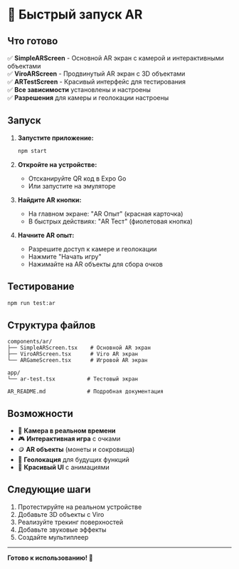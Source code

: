 # 🚀 Быстрый запуск AR

## Что готово

✅ **SimpleARScreen** - Основной AR экран с камерой и интерактивными объектами  
✅ **ViroARScreen** - Продвинутый AR экран с 3D объектами  
✅ **ARTestScreen** - Красивый интерфейс для тестирования  
✅ **Все зависимости** установлены и настроены  
✅ **Разрешения** для камеры и геолокации настроены  

## Запуск

1. **Запустите приложение:**
   ```bash
   npm start
   ```

2. **Откройте на устройстве:**
   - Отсканируйте QR код в Expo Go
   - Или запустите на эмуляторе

3. **Найдите AR кнопки:**
   - На главном экране: "AR Опыт" (красная карточка)
   - В быстрых действиях: "AR Тест" (фиолетовая кнопка)

4. **Начните AR опыт:**
   - Разрешите доступ к камере и геолокации
   - Нажмите "Начать игру"
   - Нажимайте на AR объекты для сбора очков

## Тестирование

```bash
npm run test:ar
```

## Структура файлов

```
components/ar/
├── SimpleARScreen.tsx    # Основной AR экран
├── ViroARScreen.tsx      # Viro AR экран  
└── ARGameScreen.tsx      # Игровой AR экран

app/
└── ar-test.tsx          # Тестовый экран

AR_README.md             # Подробная документация
```

## Возможности

- 📱 **Камера в реальном времени**
- 🎮 **Интерактивная игра** с очками
- 🪙 **AR объекты** (монеты и сокровища)
- 📍 **Геолокация** для будущих функций
- 🎨 **Красивый UI** с анимациями

## Следующие шаги

1. Протестируйте на реальном устройстве
2. Добавьте 3D объекты с Viro
3. Реализуйте трекинг поверхностей
4. Добавьте звуковые эффекты
5. Создайте мультиплеер

---

**Готово к использованию! 🎉**

